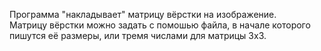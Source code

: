 Программа "накладывает" матрицу вёрстки на изображение.  
Матрицу вёрстки можно задать c помошью файла, в начале которого пишутся её размеры, или тремя числами для матрицы 3x3.
